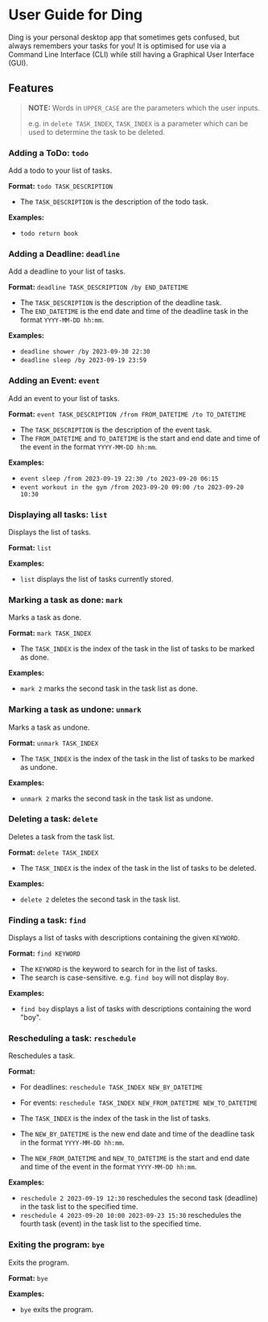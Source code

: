 # User Guide for Ding
Ding is your personal desktop app that sometimes gets confused, but always remembers your tasks for you!
It is optimised for use via a Command Line Interface (CLI) while still having a Graphical User Interface (GUI).

## Features 
>**NOTE:**
> Words in `UPPER_CASE` are the parameters which the user inputs.
> 
> e.g. in `delete TASK_INDEX`, `TASK_INDEX` is a parameter which can be used to determine the task to be deleted.
### Adding a ToDo: `todo`
Add a todo to your list of tasks.

**Format:** `todo TASK_DESCRIPTION`
* The `TASK_DESCRIPTION` is the description of the todo task.

**Examples:**
* `todo return book`


### Adding a Deadline: `deadline`
Add a deadline to your list of tasks.

**Format:** `deadline TASK_DESCRIPTION /by END_DATETIME`
* The `TASK_DESCRIPTION` is the description of the deadline task.
* The `END_DATETIME` is the end date and time of the deadline task in the format `YYYY-MM-DD hh:mm`.

**Examples:**
* `deadline shower /by 2023-09-30 22:30`
* `deadline sleep /by 2023-09-19 23:59`


### Adding an Event: `event`
Add an event to your list of tasks.

**Format:** `event TASK_DESCRIPTION /from FROM_DATETIME /to TO_DATETIME`
* The `TASK_DESCRIPTION` is the description of the event task.
* The `FROM_DATETIME` and `TO_DATETIME` is the start and end date and time of the event in the format `YYYY-MM-DD hh:mm`.

**Examples:**
* `event sleep /from 2023-09-19 22:30 /to 2023-09-20 06:15`
* `event workout in the gym /from 2023-09-20 09:00 /to 2023-09-20 10:30`

### Displaying all tasks: `list`
Displays the list of tasks.

**Format:** `list`

**Examples:**
* `list` displays the list of tasks currently stored.


### Marking a task as done: `mark`
Marks a task as done.

**Format:** `mark TASK_INDEX`
* The `TASK_INDEX` is the index of the task in the list of tasks to be marked as done.

**Examples:**
* `mark 2` marks the second task in the task list as done.

### Marking a task as undone: `unmark`
Marks a task as undone.

**Format:** `unmark TASK_INDEX`
* The `TASK_INDEX` is the index of the task in the list of tasks to be marked as undone.

**Examples:**
* `unmark 2` marks the second task in the task list as undone.

### Deleting a task: `delete`
Deletes a task from the task list.

**Format:** `delete TASK_INDEX`
* The `TASK_INDEX` is the index of the task in the list of tasks to be deleted.

**Examples:**
* `delete 2` deletes the second task in the task list.

### Finding a task: `find`
Displays a list of tasks with descriptions containing the given `KEYWORD`.

**Format:** `find KEYWORD`
* The `KEYWORD` is the keyword to search for in the list of tasks.
* The search is case-sensitive. e.g. `find boy` will not display `Boy`.

**Examples:**
* `find boy` displays a list of tasks with descriptions containing the word "boy".

### Rescheduling a task: `reschedule`
Reschedules a task.

**Format:** 
* For deadlines: `reschedule TASK_INDEX NEW_BY_DATETIME`
* For events: `reschedule TASK_INDEX NEW_FROM_DATETIME NEW_TO_DATETIME`


* The `TASK_INDEX` is the index of the task in the list of tasks.
* The `NEW_BY_DATETIME` is the new end date and time of the deadline task in the format `YYYY-MM-DD hh:mm`.
* The `NEW_FROM_DATETIME` and `NEW_TO_DATETIME`  is the start and end date and time of the event in the format `YYYY-MM-DD hh:mm`.


**Examples:**
* `reschedule 2 2023-09-19 12:30` reschedules the second task (deadline) in the task list to the specified time.
* `reschedule 4 2023-09-20 10:00 2023-09-23 15:30` reschedules the fourth task (event) in the task list to the specified time.


### Exiting the program: `bye`
Exits the program.

**Format:** `bye`

**Examples:**
* `bye` exits the program.

